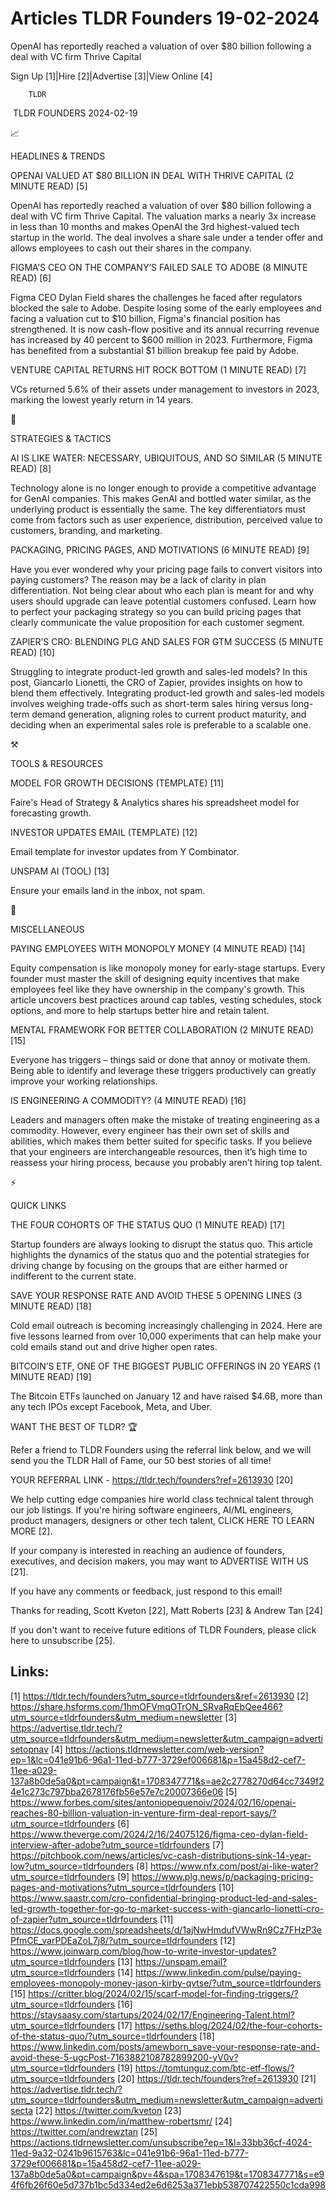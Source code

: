 # Articles TLDR Founders 19-02-2024

OpenAI has reportedly reached a valuation of over $80 billion
following a deal with VC firm Thrive Capital  

Sign Up [1]|Hire [2]|Advertise [3]|View Online [4] 

		TLDR 

 TLDR FOUNDERS 2024-02-19

📈 

HEADLINES & TRENDS

 OPENAI VALUED AT $80 BILLION IN DEAL WITH THRIVE CAPITAL (2 MINUTE
READ) [5] 

 OpenAI has reportedly reached a valuation of over $80 billion
following a deal with VC firm Thrive Capital. The valuation marks a
nearly 3x increase in less than 10 months and makes OpenAI the 3rd
highest-valued tech startup in the world. The deal involves a share
sale under a tender offer and allows employees to cash out their
shares in the company. 

 FIGMA’S CEO ON THE COMPANY’S FAILED SALE TO ADOBE (8 MINUTE READ)
[6] 

 Figma CEO Dylan Field shares the challenges he faced after regulators
blocked the sale to Adobe. Despite losing some of the early employees
and facing a valuation cut to $10 billion, Figma's financial position
has strengthened. It is now cash-flow positive and its annual
recurring revenue has increased by 40 percent to $600 million in 2023.
Furthermore, Figma has benefited from a substantial $1 billion breakup
fee paid by Adobe. 

 VENTURE CAPITAL RETURNS HIT ROCK BOTTOM (1 MINUTE READ) [7] 

 VCs returned 5.6% of their assets under management to investors in
2023, marking the lowest yearly return in 14 years. 

🧠 

STRATEGIES & TACTICS

 AI IS LIKE WATER: NECESSARY, UBIQUITOUS, AND SO SIMILAR (5 MINUTE
READ) [8] 

 Technology alone is no longer enough to provide a competitive
advantage for GenAI companies. This makes GenAI and bottled water
similar, as the underlying product is essentially the same. The key
differentiators must come from factors such as user experience,
distribution, perceived value to customers, branding, and marketing. 

 PACKAGING, PRICING PAGES, AND MOTIVATIONS (6 MINUTE READ) [9] 

 Have you ever wondered why your pricing page fails to convert
visitors into paying customers? The reason may be a lack of clarity in
plan differentiation. Not being clear about who each plan is meant for
and why users should upgrade can leave potential customers confused.
Learn how to perfect your packaging strategy so you can build pricing
pages that clearly communicate the value proposition for each customer
segment. 

 ZAPIER’S CRO: BLENDING PLG AND SALES FOR GTM SUCCESS (5 MINUTE
READ) [10] 

 Struggling to integrate product-led growth and sales-led models? In
this post, Giancarlo Lionetti, the CRO of Zapier, provides insights on
how to blend them effectively. Integrating product-led growth and
sales-led models involves weighing trade-offs such as short-term sales
hiring versus long-term demand generation, aligning roles to current
product maturity, and deciding when an experimental sales role is
preferable to a scalable one. 

⚒️ 

TOOLS & RESOURCES

 MODEL FOR GROWTH DECISIONS (TEMPLATE) [11] 

 Faire's Head of Strategy & Analytics shares his spreadsheet model for
forecasting growth. 

 INVESTOR UPDATES EMAIL (TEMPLATE) [12] 

 Email template for investor updates from Y Combinator. 

 UNSPAM AI (TOOL) [13] 

 Ensure your emails land in the inbox, not spam. 

🎁 

MISCELLANEOUS

 PAYING EMPLOYEES WITH MONOPOLY MONEY (4 MINUTE READ) [14] 

 Equity compensation is like monopoly money for early-stage startups.
Every founder must master the skill of designing equity incentives
that make employees feel like they have ownership in the company's
growth. This article uncovers best practices around cap tables,
vesting schedules, stock options, and more to help startups better
hire and retain talent. 

 MENTAL FRAMEWORK FOR BETTER COLLABORATION (2 MINUTE READ) [15] 

 Everyone has triggers – things said or done that annoy or motivate
them. Being able to identify and leverage these triggers productively
can greatly improve your working relationships. 

 IS ENGINEERING A COMMODITY? (4 MINUTE READ) [16] 

 Leaders and managers often make the mistake of treating engineering
as a commodity. However, every engineer has their own set of skills
and abilities, which makes them better suited for specific tasks. If
you believe that your engineers are interchangeable resources, then
it’s high time to reassess your hiring process, because you probably
aren’t hiring top talent. 

⚡ 

QUICK LINKS

 THE FOUR COHORTS OF THE STATUS QUO (1 MINUTE READ) [17] 

 Startup founders are always looking to disrupt the status quo. This
article highlights the dynamics of the status quo and the potential
strategies for driving change by focusing on the groups that are
either harmed or indifferent to the current state. 

 SAVE YOUR RESPONSE RATE AND AVOID THESE 5 OPENING LINES (3 MINUTE
READ) [18] 

 Cold email outreach is becoming increasingly challenging in 2024.
Here are five lessons learned from over 10,000 experiments that can
help make your cold emails stand out and drive higher open rates. 

 BITCOIN’S ETF, ONE OF THE BIGGEST PUBLIC OFFERINGS IN 20 YEARS (1
MINUTE READ) [19] 

 The Bitcoin ETFs launched on January 12 and have raised $4.6B, more
than any tech IPOs except Facebook, Meta, and Uber. 

WANT THE BEST OF TLDR? 🏆

Refer a friend to TLDR Founders using the referral link below, and we
will send you the TLDR Hall of Fame, our 50 best stories of all time!

YOUR REFERRAL LINK - https://tldr.tech/founders?ref=2613930 [20]

 We help cutting edge companies hire world class technical talent
through our job listings. If you're hiring software engineers, AI/ML
engineers, product managers, designers or other tech talent, CLICK
HERE TO LEARN MORE [2]. 

If your company is interested in reaching an audience of founders,
executives, and decision makers, you may want to ADVERTISE WITH US
[21]. 

If you have any comments or feedback, just respond to this email! 

Thanks for reading, 
Scott Kveton [22], Matt Roberts [23] & Andrew Tan [24] 

If you don't want to receive future editions of TLDR Founders,
please click here to unsubscribe [25]. 

 

Links:
------
[1] https://tldr.tech/founders?utm_source=tldrfounders&ref=2613930
[2] https://share.hsforms.com/1hmOFVmqOTrON_SRvaRqEbQee466?utm_source=tldrfounders&utm_medium=newsletter
[3] https://advertise.tldr.tech/?utm_source=tldrfounders&utm_medium=newsletter&utm_campaign=advertisetopnav
[4] https://actions.tldrnewsletter.com/web-version?ep=1&lc=041e91b6-96a1-11ed-b777-3729ef006681&p=15a458d2-cef7-11ee-a029-137a8b0de5a0&pt=campaign&t=1708347771&s=ae2c2778270d64cc7349f24e1c273c797bba2678176fb56e57e7c20007366e06
[5] https://www.forbes.com/sites/antoniopequenoiv/2024/02/16/openai-reaches-80-billion-valuation-in-venture-firm-deal-report-says/?utm_source=tldrfounders
[6] https://www.theverge.com/2024/2/16/24075126/figma-ceo-dylan-field-interview-after-adobe?utm_source=tldrfounders
[7] https://pitchbook.com/news/articles/vc-cash-distributions-sink-14-year-low?utm_source=tldrfounders
[8] https://www.nfx.com/post/ai-like-water?utm_source=tldrfounders
[9] https://www.plg.news/p/packaging-pricing-pages-and-motivations?utm_source=tldrfounders
[10] https://www.saastr.com/cro-confidential-bringing-product-led-and-sales-led-growth-together-for-go-to-market-success-with-giancarlo-lionetti-cro-of-zapier?utm_source=tldrfounders
[11] https://docs.google.com/spreadsheets/d/1ajNwHmdufVWwRn9Cz7FHzP3ePfmCE_varPDEaZoL7j8/?utm_source=tldrfounders
[12] https://www.joinwarp.com/blog/how-to-write-investor-updates?utm_source=tldrfounders
[13] https://unspam.email?utm_source=tldrfounders
[14] https://www.linkedin.com/pulse/paying-employees-monopoly-money-jason-kirby-qvtse/?utm_source=tldrfounders
[15] https://critter.blog/2024/02/15/scarf-model-for-finding-triggers/?utm_source=tldrfounders
[16] https://staysaasy.com/startups/2024/02/17/Engineering-Talent.html?utm_source=tldrfounders
[17] https://seths.blog/2024/02/the-four-cohorts-of-the-status-quo/?utm_source=tldrfounders
[18] https://www.linkedin.com/posts/amewborn_save-your-response-rate-and-avoid-these-5-ugcPost-7163882108782899200-yV0v?utm_source=tldrfounders
[19] https://tomtunguz.com/btc-etf-flows/?utm_source=tldrfounders
[20] https://tldr.tech/founders?ref=2613930
[21] https://advertise.tldr.tech/?utm_source=tldrfounders&utm_medium=newsletter&utm_campaign=advertisecta
[22] https://twitter.com/kveton
[23] https://www.linkedin.com/in/matthew-robertsmr/
[24] https://twitter.com/andrewztan
[25] https://actions.tldrnewsletter.com/unsubscribe?ep=1&l=33bb36cf-4024-11ed-9a32-0241b9615763&lc=041e91b6-96a1-11ed-b777-3729ef006681&p=15a458d2-cef7-11ee-a029-137a8b0de5a0&pt=campaign&pv=4&spa=1708347619&t=1708347771&s=e94f6fb26f60e5d737b1bc5d334ed2e6d6253a371ebb538707422550c1cda998